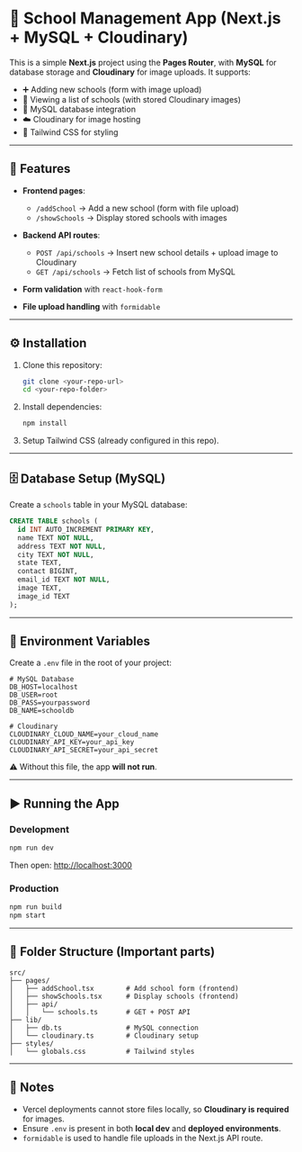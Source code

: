 # 🏫 School Management App (Next.js + MySQL + Cloudinary)

This is a simple **Next.js** project using the **Pages Router**, with **MySQL** for database storage and **Cloudinary** for image uploads.
It supports:

* ➕ Adding new schools (form with image upload)
* 📜 Viewing a list of schools (with stored Cloudinary images)
* 💾 MySQL database integration
* ☁️ Cloudinary for image hosting
* 🎨 Tailwind CSS for styling

---

## 🚀 Features

* **Frontend pages**:

  * `/addSchool` → Add a new school (form with file upload)
  * `/showSchools` → Display stored schools with images
* **Backend API routes**:

  * `POST /api/schools` → Insert new school details + upload image to Cloudinary
  * `GET /api/schools` → Fetch list of schools from MySQL
* **Form validation** with `react-hook-form`
* **File upload handling** with `formidable`

---

## ⚙️ Installation

1. Clone this repository:

   ```bash
   git clone <your-repo-url>
   cd <your-repo-folder>
   ```

2. Install dependencies:

   ```bash
   npm install
   ```

3. Setup Tailwind CSS (already configured in this repo).

---

## 🗄️ Database Setup (MySQL)

Create a `schools` table in your MySQL database:

```sql
CREATE TABLE schools (
  id INT AUTO_INCREMENT PRIMARY KEY,
  name TEXT NOT NULL,
  address TEXT NOT NULL,
  city TEXT NOT NULL,
  state TEXT,
  contact BIGINT,
  email_id TEXT NOT NULL,
  image TEXT,
  image_id TEXT
);
```

---

## 🔑 Environment Variables

Create a `.env` file in the root of your project:

```env
# MySQL Database
DB_HOST=localhost
DB_USER=root
DB_PASS=yourpassword
DB_NAME=schooldb

# Cloudinary
CLOUDINARY_CLOUD_NAME=your_cloud_name
CLOUDINARY_API_KEY=your_api_key
CLOUDINARY_API_SECRET=your_api_secret
```

⚠️ Without this file, the app **will not run**.

---

## ▶️ Running the App

### Development

```bash
npm run dev
```

Then open: [http://localhost:3000](http://localhost:3000)

### Production

```bash
npm run build
npm start
```

---

## 📂 Folder Structure (Important parts)

```
src/
├── pages/
│   ├── addSchool.tsx        # Add school form (frontend)
│   ├── showSchools.tsx      # Display schools (frontend)
│   ├── api/
│   │   └── schools.ts       # GET + POST API
├── lib/
│   ├── db.ts                # MySQL connection
│   └── cloudinary.ts        # Cloudinary setup
├── styles/
│   └── globals.css          # Tailwind styles
```

---

## 📌 Notes

* Vercel deployments cannot store files locally, so **Cloudinary is required** for images.
* Ensure `.env` is present in both **local dev** and **deployed environments**.
* `formidable` is used to handle file uploads in the Next.js API route.
